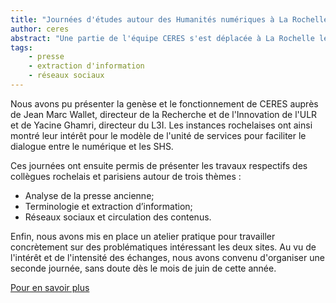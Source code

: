 ```yaml
---
title: "Journées d'études autour des Humanités numériques à La Rochelle"
author: ceres
abstract: "Une partie de l'équipe CERES s'est déplacée à La Rochelle les 3 et 4 mars 2022 pour une journée d'études sur les méthodes numériques pour les SHS"
tags:
    - presse
    - extraction d'information
    - réseaux sociaux
---
```


Nous avons pu présenter la genèse et le fonctionnement de CERES auprès de Jean Marc Wallet, directeur de la Recherche et de l'Innovation de l'ULR et de Yacine Ghamri, directeur du L3I. Les instances rochelaises ont ainsi montré leur intérêt pour le modèle de l'unité de services pour faciliter le dialogue entre le numérique et les SHS.

Ces journées ont ensuite permis de présenter les travaux respectifs des collègues rochelais et parisiens autour de trois thèmes :

- Analyse de la presse ancienne;
- Terminologie et extraction d’information;
- Réseaux sociaux et circulation des contenus.

Enfin, nous avons mis en place un atelier pratique pour travailler concrètement sur des problématiques intéressant les deux sites. Au vu de l'intérêt et de l'intensité des échanges, nous avons convenu d'organiser une seconde journée, sans doute dès le mois de juin de cette année.

[Pour en savoir plus](https://www.univ-larochelle.fr/actualites/journees-detudes-autour-des-humanites-numeriques/)